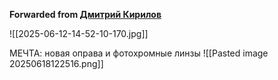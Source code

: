 **Forwarded from [Дмитрий Кирилов](https://t.me/NotKirilov)**

![[2025-06-12-14-52-10-170.jpg]]

МЕЧТА: новая оправа и фотохромные линзы
![[Pasted image 20250618122516.png]]